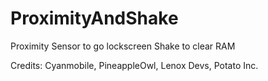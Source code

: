 ProximityAndShake
=================
Proximity Sensor to go lockscreen
Shake to clear RAM

Credits: Cyanmobile, PineappleOwl, Lenox Devs, Potato Inc.
